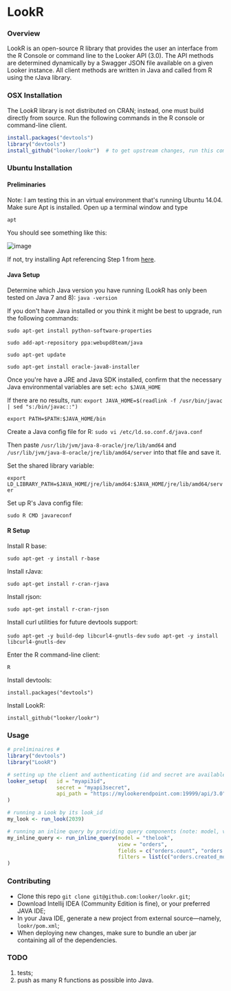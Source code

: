 # LookR
### Overview
LookR is an open-source R library that provides the user an interface from the R Console or command line to the Looker API (3.0). The API methods are determined dynamically by a Swagger JSON file available on a given Looker instance. All client methods are written in Java and called from R using the rJava library.


### OSX Installation

The LookR library is not distributed on CRAN; instead, one must build directly from source. Run the following commands in the R console or command-line client.

```R
install.packages("devtools")
library("devtools")
install_github("looker/lookr")	# to get upstream changes, run this command periodically
```
### Ubuntu Installation

#### Preliminaries
Note: I am testing this in an virtual environment that's running Ubuntu 14.04. Make sure Apt is installed. Open up a terminal window and type 
  
`apt`

You should see something like this:

![image](https://cloud.githubusercontent.com/assets/2467394/14268697/ecba665a-fa92-11e5-8128-38a7edfd1326.png)

If not, try installing Apt referencing Step 1 from [here](https://www.digitalocean.com/community/tutorials/how-to-set-up-r-on-ubuntu-14-04).

#### Java Setup
Determine which Java version you have running (LookR has only been tested on Java 7 and 8):
`java -version`

If you don't have Java installed or you think it might be best to upgrade, run the following commands:

`sudo apt-get install python-software-properties`

`sudo add-apt-repository ppa:webupd8team/java`

`sudo apt-get update`

`sudo apt-get install oracle-java8-installer`

Once you're have a JRE and Java SDK installed, confirm that the necessary Java environmental variables are set:
`echo $JAVA_HOME`

If there are no results, run:
`export JAVA_HOME=$(readlink -f /usr/bin/javac | sed "s:/bin/javac::")`

`export PATH=$PATH:$JAVA_HOME/bin`

Create a Java config file for R:
`sudo vi /etc/ld.so.conf.d/java.conf`

Then paste `/usr/lib/jvm/java-8-oracle/jre/lib/amd64` and `/usr/lib/jvm/java-8-oracle/jre/lib/amd64/server` into that file and save it.

Set the shared library variable:

`export LD_LIBRARY_PATH=$JAVA_HOME/jre/lib/amd64:$JAVA_HOME/jre/lib/amd64/server`

Set up R's Java config file:

`sudo R CMD javareconf`

#### R Setup
Install R base:

`sudo apt-get -y install r-base`

Install rJava:

`sudo apt-get install r-cran-rjava`

Install rjson:

`sudo apt-get install r-cran-rjson`

Install curl utilities for future devtools support:

`sudo apt-get -y build-dep libcurl4-gnutls-dev`
`sudo apt-get -y install libcurl4-gnutls-dev`

Enter the R command-line client:

`R`

Install devtools:

`install.packages("devtools")`

Install LookR:

`install_github("looker/lookr")`


### Usage
```R
# preliminaires #
library("devtools")
library("LookR")

# setting up the client and authenticating (id and secret are available on your Looker instance)
looker_setup(	id = "myapi3id",
				secret = "myapi3secret",
				api_path = "https://mylookerendpoint.com:19999/api/3.0"
)

# running a Look by its look_id
my_look <- run_look(2039)

# running an inline query by providing query components (note: model, view, and fields are required parameters)
my_inline_query <- run_inline_query(model = "thelook", 
									view = "orders", 
									fields = c("orders.count", "orders.created_month")
									filters = list(c("orders.created_month", "90 days"), c("orders.status", "complete"))
)
```
### Contributing
- Clone this repo `git clone git@github.com:looker/lookr.git`;
- Download Intellij IDEA (Community Edition is fine), or your preferred JAVA IDE;
- In your Java IDE, generate a new project from external source—namely, `lookr/pom.xml`;
- When deploying new changes, make sure to bundle an uber jar containing all of the dependencies.

### TODO
1. tests;
2. push as many R functions as possible into Java.
